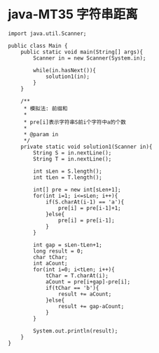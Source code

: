 # java-MT35 字符串距离


    import java.util.Scanner;
    
    public class Main {
        public static void main(String[] args){
            Scanner in = new Scanner(System.in);
    
            while(in.hasNext()){
                solution1(in);
            }
        }
    
        /**
         * 模拟法: 前缀和
         * 
         * pre[i]表示字符串S前i个字符中a的个数
         * 
         * @param in
         */
        private static void solution1(Scanner in){
            String S = in.nextLine();
            String T = in.nextLine();
    
            int sLen = S.length();
            int tLen = T.length();
    
            int[] pre = new int[sLen+1];
            for(int i=1; i<=sLen; i++){
                if(S.charAt(i-1) == 'a'){
                    pre[i] = pre[i-1]+1;
                }else{
                    pre[i] = pre[i-1];
                }
            }
    
            int gap = sLen-tLen+1;
            long result = 0;
            char tChar;
            int aCount;
            for(int i=0; i<tLen; i++){
                tChar = T.charAt(i);
                aCount = pre[i+gap]-pre[i];
                if(tChar == 'b'){
                    result += aCount;
                }else{
                    result += gap-aCount;
                }
            }
    
            System.out.println(result);
        }
    }

  


